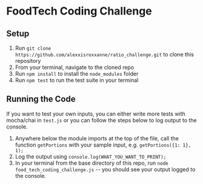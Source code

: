 # FoodTech Coding Challenge

## Setup
1. Run `git clone https://github.com/alexxisroxxanne/ratio_challenge.git` to clone this repository
2. From your terminal, navigate to the cloned repo
3. Run `npm install` to install the `node_modules` folder
4. Run `npm test` to run the test suite in your terminal

## Running the Code
If you want to test your own inputs, you can either write more tests with mocha/chai in `test.js` or you can follow the steps below to log output to the console.
1. Anywhere below the module imports at the top of the file, call the function `getPortions` with your sample input, e.g. `getPortions({1: 1}, 1);`
2. Log the output using `console.log(WHAT_YOU_WANT_TO_PRINT);`
3. In your terminal from the base directory of this repo, run `node food_tech_coding_challenge.js` -- you should see your output logged to the console.
